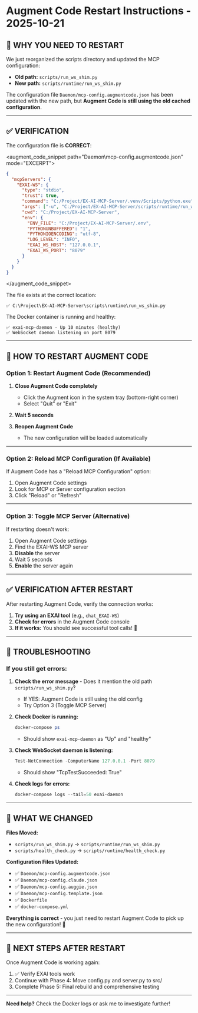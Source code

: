# Augment Code Restart Instructions - 2025-10-21

## 🔄 WHY YOU NEED TO RESTART

We just reorganized the scripts directory and updated the MCP configuration:
- **Old path:** `scripts/run_ws_shim.py`
- **New path:** `scripts/runtime/run_ws_shim.py`

The configuration file `Daemon/mcp-config.augmentcode.json` has been updated with the new path, but **Augment Code is still using the old cached configuration**.

---

## ✅ VERIFICATION

The configuration file is **CORRECT**:

<augment_code_snippet path="Daemon\mcp-config.augmentcode.json" mode="EXCERPT">
````json
{
  "mcpServers": {
    "EXAI-WS": {
      "type": "stdio",
      "trust": true,
      "command": "C:/Project/EX-AI-MCP-Server/.venv/Scripts/python.exe",
      "args": ["-u", "C:/Project/EX-AI-MCP-Server/scripts/runtime/run_ws_shim.py"],
      "cwd": "C:/Project/EX-AI-MCP-Server",
      "env": {
        "ENV_FILE": "C:/Project/EX-AI-MCP-Server/.env",
        "PYTHONUNBUFFERED": "1",
        "PYTHONIOENCODING": "utf-8",
        "LOG_LEVEL": "INFO",
        "EXAI_WS_HOST": "127.0.0.1",
        "EXAI_WS_PORT": "8079"
      }
    }
  }
}
````
</augment_code_snippet>

The file exists at the correct location:
```
✅ C:\Project\EX-AI-MCP-Server\scripts\runtime\run_ws_shim.py
```

The Docker container is running and healthy:
```
✅ exai-mcp-daemon - Up 10 minutes (healthy)
✅ WebSocket daemon listening on port 8079
```

---

## 🔧 HOW TO RESTART AUGMENT CODE

### **Option 1: Restart Augment Code (Recommended)**

1. **Close Augment Code completely**
   - Click the Augment icon in the system tray (bottom-right corner)
   - Select "Quit" or "Exit"

2. **Wait 5 seconds**

3. **Reopen Augment Code**
   - The new configuration will be loaded automatically

---

### **Option 2: Reload MCP Configuration (If Available)**

If Augment Code has a "Reload MCP Configuration" option:
1. Open Augment Code settings
2. Look for MCP or Server configuration section
3. Click "Reload" or "Refresh"

---

### **Option 3: Toggle MCP Server (Alternative)**

If restarting doesn't work:
1. Open Augment Code settings
2. Find the EXAI-WS MCP server
3. **Disable** the server
4. Wait 5 seconds
5. **Enable** the server again

---

## ✅ VERIFICATION AFTER RESTART

After restarting Augment Code, verify the connection works:

1. **Try using an EXAI tool** (e.g., `chat_EXAI-WS`)
2. **Check for errors** in the Augment Code console
3. **If it works:** You should see successful tool calls! 🎉

---

## 🐛 TROUBLESHOOTING

### **If you still get errors:**

1. **Check the error message** - Does it mention the old path `scripts/run_ws_shim.py`?
   - If YES: Augment Code is still using the old config
   - Try Option 3 (Toggle MCP Server)

2. **Check Docker is running:**
   ```powershell
   docker-compose ps
   ```
   - Should show `exai-mcp-daemon` as "Up" and "healthy"

3. **Check WebSocket daemon is listening:**
   ```powershell
   Test-NetConnection -ComputerName 127.0.0.1 -Port 8079
   ```
   - Should show "TcpTestSucceeded: True"

4. **Check logs for errors:**
   ```powershell
   docker-compose logs --tail=50 exai-daemon
   ```

---

## 📝 WHAT WE CHANGED

**Files Moved:**
- `scripts/run_ws_shim.py` → `scripts/runtime/run_ws_shim.py`
- `scripts/health_check.py` → `scripts/runtime/health_check.py`

**Configuration Files Updated:**
- ✅ `Daemon/mcp-config.augmentcode.json`
- ✅ `Daemon/mcp-config.claude.json`
- ✅ `Daemon/mcp-config.auggie.json`
- ✅ `Daemon/mcp-config.template.json`
- ✅ `Dockerfile`
- ✅ `docker-compose.yml`

**Everything is correct** - you just need to restart Augment Code to pick up the new configuration! 🚀

---

## 🎯 NEXT STEPS AFTER RESTART

Once Augment Code is working again:
1. ✅ Verify EXAI tools work
2. Continue with Phase 4: Move config.py and server.py to src/
3. Complete Phase 5: Final rebuild and comprehensive testing

---

**Need help?** Check the Docker logs or ask me to investigate further!

